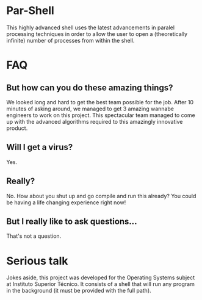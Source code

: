 # Par-Shell

This highly advanced shell uses the latest advancements in paralel
processing techniques in order to allow the user
to open a (theoretically infinite) number of processes from within the shell.

# FAQ

## But how can you do these amazing things?

We looked long and hard to get the best team possible for the job.
After 10 minutes of asking around,
we managed to get 3 amazing wannabe engineers to work on this project.
This spectacular team managed to come up with the advanced algorithms 
required to this amazingly innovative product.

## Will I get a virus?

Yes.

## Really?

No. How about you shut up and go compile and run this already?
You could be having a life changing experience right now!

## But I really like to ask questions...

That's not a question.

# Serious talk
Jokes aside, this project was developed for the Operating Systems subject at Instituto Superior Técnico. It consists of a shell that will run any program in the background (it must be provided with the full path).
